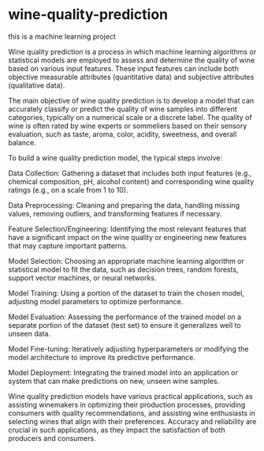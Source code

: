 # wine-quality-prediction
this is a machine learning project

Wine quality prediction is a process in which machine learning algorithms or statistical models are employed to assess and determine the quality of wine based on various input features. These input features can include both objective measurable attributes (quantitative data) and subjective attributes (qualitative data).

The main objective of wine quality prediction is to develop a model that can accurately classify or predict the quality of wine samples into different categories, typically on a numerical scale or a discrete label. The quality of wine is often rated by wine experts or sommeliers based on their sensory evaluation, such as taste, aroma, color, acidity, sweetness, and overall balance.

To build a wine quality prediction model, the typical steps involve:

Data Collection: Gathering a dataset that includes both input features (e.g., chemical composition, pH, alcohol content) and corresponding wine quality ratings (e.g., on a scale from 1 to 10).

Data Preprocessing: Cleaning and preparing the data, handling missing values, removing outliers, and transforming features if necessary.

Feature Selection/Engineering: Identifying the most relevant features that have a significant impact on the wine quality or engineering new features that may capture important patterns.

Model Selection: Choosing an appropriate machine learning algorithm or statistical model to fit the data, such as decision trees, random forests, support vector machines, or neural networks.

Model Training: Using a portion of the dataset to train the chosen model, adjusting model parameters to optimize performance.

Model Evaluation: Assessing the performance of the trained model on a separate portion of the dataset (test set) to ensure it generalizes well to unseen data.

Model Fine-tuning: Iteratively adjusting hyperparameters or modifying the model architecture to improve its predictive performance.

Model Deployment: Integrating the trained model into an application or system that can make predictions on new, unseen wine samples.

Wine quality prediction models have various practical applications, such as assisting winemakers in optimizing their production processes, providing consumers with quality recommendations, and assisting wine enthusiasts in selecting wines that align with their preferences. Accuracy and reliability are crucial in such applications, as they impact the satisfaction of both producers and consumers.
